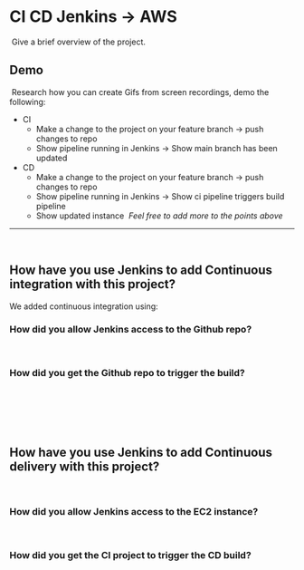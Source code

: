 # CI CD Jenkins -> AWS
​
Give a brief overview of the project.
​
## Demo
​
Research how you can create Gifs from screen recordings, demo the following:
​
- CI
  - Make a change to the project on your feature branch -> push changes to repo
  - Show pipeline running in Jenkins -> Show main branch has been updated
- CD
  - Make a change to the project on your feature branch -> push changes to repo
  - Show pipeline running in Jenkins -> Show ci pipeline triggers build pipeline
  - Show updated instance
​
_Feel free to add more to the points above_
​
---
​
## How have you use Jenkins to add Continuous integration with this project?
We added continuous integration using:
​
### How did you allow Jenkins access to the Github repo?
​
### How did you get the Github repo to trigger the build?
​
---
​
## How have you use Jenkins to add Continuous delivery with this project?
​
### How did you allow Jenkins access to the EC2 instance?
​
### How did you get the CI project to trigger the CD build?
​
---
